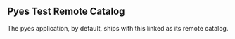 ## Pyes Test Remote Catalog

The pyes application, by default, ships with this linked as its remote catalog.

